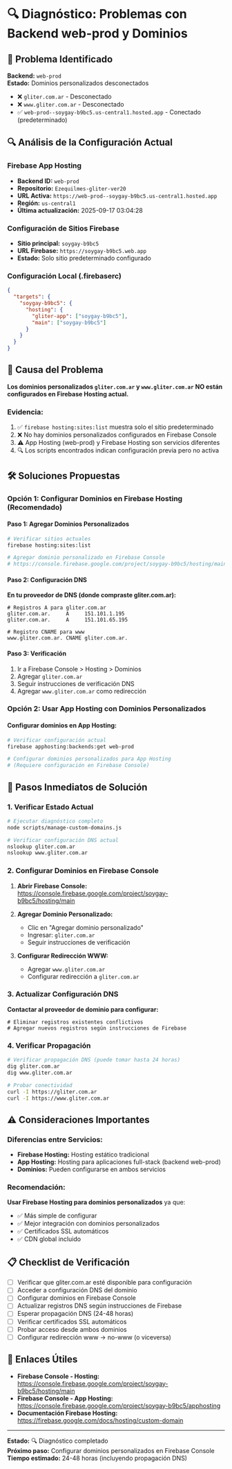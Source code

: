 # 🔍 Diagnóstico: Problemas con Backend web-prod y Dominios

## 🚨 Problema Identificado

**Backend:** `web-prod`  
**Estado:** Dominios personalizados desconectados
- ❌ `gliter.com.ar` - Desconectado
- ❌ `www.gliter.com.ar` - Desconectado
- ✅ `web-prod--soygay-b9bc5.us-central1.hosted.app` - Conectado (predeterminado)

## 🔍 Análisis de la Configuración Actual

### Firebase App Hosting
- **Backend ID:** `web-prod`
- **Repositorio:** `Ezequilmes-gliter-ver20`
- **URL Activa:** `https://web-prod--soygay-b9bc5.us-central1.hosted.app`
- **Región:** `us-central1`
- **Última actualización:** 2025-09-17 03:04:28

### Configuración de Sitios Firebase
- **Sitio principal:** `soygay-b9bc5`
- **URL Firebase:** `https://soygay-b9bc5.web.app`
- **Estado:** Solo sitio predeterminado configurado

### Configuración Local (.firebaserc)
```json
{
  "targets": {
    "soygay-b9bc5": {
      "hosting": {
        "gliter-app": ["soygay-b9bc5"],
        "main": ["soygay-b9bc5"]
      }
    }
  }
}
```

## 🎯 Causa del Problema

**Los dominios personalizados `gliter.com.ar` y `www.gliter.com.ar` NO están configurados en Firebase Hosting actual.**

### Evidencia:
1. ✅ `firebase hosting:sites:list` muestra solo el sitio predeterminado
2. ❌ No hay dominios personalizados configurados en Firebase Console
3. ⚠️ App Hosting (web-prod) y Firebase Hosting son servicios diferentes
4. 🔍 Los scripts encontrados indican configuración previa pero no activa

## 🛠️ Soluciones Propuestas

### Opción 1: Configurar Dominios en Firebase Hosting (Recomendado)

#### Paso 1: Agregar Dominios Personalizados
```bash
# Verificar sitios actuales
firebase hosting:sites:list

# Agregar dominio personalizado en Firebase Console
# https://console.firebase.google.com/project/soygay-b9bc5/hosting/main
```

#### Paso 2: Configuración DNS
**En tu proveedor de DNS (donde compraste gliter.com.ar):**
```
# Registros A para gliter.com.ar
gliter.com.ar.     A     151.101.1.195
gliter.com.ar.     A     151.101.65.195

# Registro CNAME para www
www.gliter.com.ar. CNAME gliter.com.ar.
```

#### Paso 3: Verificación
1. Ir a Firebase Console > Hosting > Dominios
2. Agregar `gliter.com.ar`
3. Seguir instrucciones de verificación DNS
4. Agregar `www.gliter.com.ar` como redirección

### Opción 2: Usar App Hosting con Dominios Personalizados

#### Configurar dominios en App Hosting:
```bash
# Verificar configuración actual
firebase apphosting:backends:get web-prod

# Configurar dominios personalizados para App Hosting
# (Requiere configuración en Firebase Console)
```

## 🔧 Pasos Inmediatos de Solución

### 1. Verificar Estado Actual
```bash
# Ejecutar diagnóstico completo
node scripts/manage-custom-domains.js

# Verificar configuración DNS actual
nslookup gliter.com.ar
nslookup www.gliter.com.ar
```

### 2. Configurar Dominios en Firebase Console
1. **Abrir Firebase Console:**
   https://console.firebase.google.com/project/soygay-b9bc5/hosting/main

2. **Agregar Dominio Personalizado:**
   - Clic en "Agregar dominio personalizado"
   - Ingresar: `gliter.com.ar`
   - Seguir instrucciones de verificación

3. **Configurar Redirección WWW:**
   - Agregar `www.gliter.com.ar`
   - Configurar redirección a `gliter.com.ar`

### 3. Actualizar Configuración DNS
**Contactar al proveedor de dominio para configurar:**
```
# Eliminar registros existentes conflictivos
# Agregar nuevos registros según instrucciones de Firebase
```

### 4. Verificar Propagación
```bash
# Verificar propagación DNS (puede tomar hasta 24 horas)
dig gliter.com.ar
dig www.gliter.com.ar

# Probar conectividad
curl -I https://gliter.com.ar
curl -I https://www.gliter.com.ar
```

## ⚠️ Consideraciones Importantes

### Diferencias entre Servicios:
- **Firebase Hosting:** Hosting estático tradicional
- **App Hosting:** Hosting para aplicaciones full-stack (backend web-prod)
- **Dominios:** Pueden configurarse en ambos servicios

### Recomendación:
**Usar Firebase Hosting para dominios personalizados** ya que:
- ✅ Más simple de configurar
- ✅ Mejor integración con dominios personalizados
- ✅ Certificados SSL automáticos
- ✅ CDN global incluido

## 📋 Checklist de Verificación

- [ ] Verificar que gliter.com.ar esté disponible para configuración
- [ ] Acceder a configuración DNS del dominio
- [ ] Configurar dominios en Firebase Console
- [ ] Actualizar registros DNS según instrucciones de Firebase
- [ ] Esperar propagación DNS (24-48 horas)
- [ ] Verificar certificados SSL automáticos
- [ ] Probar acceso desde ambos dominios
- [ ] Configurar redirección www → no-www (o viceversa)

## 🔗 Enlaces Útiles

- **Firebase Console - Hosting:** https://console.firebase.google.com/project/soygay-b9bc5/hosting/main
- **Firebase Console - App Hosting:** https://console.firebase.google.com/project/soygay-b9bc5/apphosting
- **Documentación Firebase Hosting:** https://firebase.google.com/docs/hosting/custom-domain

---

**Estado:** 🔍 Diagnóstico completado  
**Próximo paso:** Configurar dominios personalizados en Firebase Console  
**Tiempo estimado:** 24-48 horas (incluyendo propagación DNS)